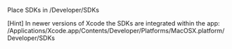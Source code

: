 Place SDKs in /Developer/SDKs

[Hint] In newer versions of Xcode the SDKs are integrated within the app:
/Applications/Xcode.app/Contents/Developer/Platforms/MacOSX.platform/Developer/SDKs
